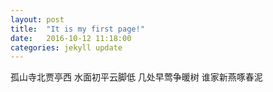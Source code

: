 ```yaml
---
layout: post
title:  "It is my first page!"
date:   2016-10-12 11:18:00
categories: jekyll update
---
```


孤山寺北贾亭西 
水面初平云脚低
几处早莺争暖树
谁家新燕啄春泥
